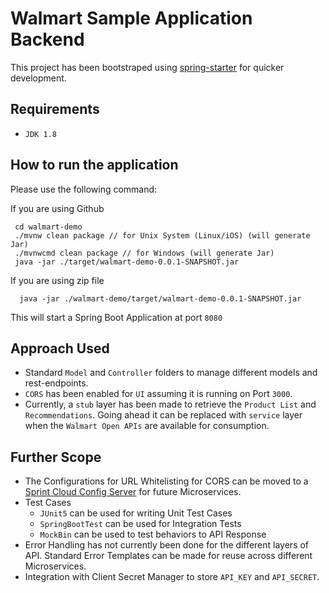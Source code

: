 # Walmart Sample Application Backend

This project has been bootstraped using [spring-starter](https://start.spring.io/) for quicker development.

## Requirements

- `JDK 1.8`

## How to run the application

Please use the following command:

If you are using Github

```shell
 cd walmart-demo
 ./mvnw clean package // for Unix System (Linux/iOS) (will generate Jar)
 ./mvnwcmd clean package // for Windows (will generate Jar)
 java -jar ./target/walmart-demo-0.0.1-SNAPSHOT.jar
```

If you are using zip file
``` shell
  java -jar ./walmart-demo/target/walmart-demo-0.0.1-SNAPSHOT.jar
```

This will start a Spring Boot Application at port `8080`

## Approach Used

- Standard `Model` and `Controller` folders to manage different models and rest-endpoints.
- `CORS` has been enabled for `UI` assuming it is running on Port `3000`.
- Currently, a `stub` layer has been made to retrieve the `Product List` and `Recommendations`. Going ahead it can be replaced with `service` layer when the  `Walmart Open APIs` are available for consumption.

## Further Scope
- The Configurations for URL Whitelisting for CORS can be moved to a [Sprint Cloud Config Server](https://cloud.spring.io/spring-cloud-config/reference/html/) for future Microservices. 
- Test Cases
  - `JUnit5` can be used for writing Unit Test Cases
  -  `SpringBootTest` can be used for Integration Tests
  -  `MockBin` can be used to test behaviors to API Response
- Error Handling has not currently been done for the different layers of API. Standard Error Templates can be made for reuse across different Microservices.
- Integration with Client Secret Manager to store `API_KEY` and `API_SECRET`.
